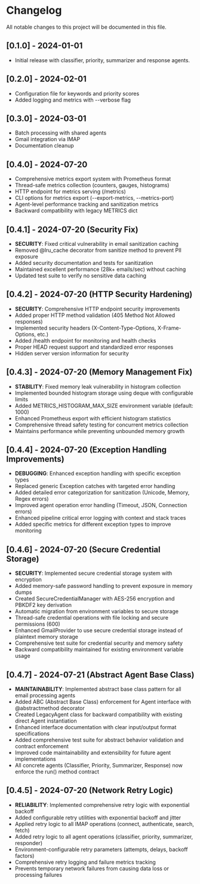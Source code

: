# Changelog

All notable changes to this project will be documented in this file.

## [0.1.0] - 2024-01-01
- Initial release with classifier, priority, summarizer and response agents.

## [0.2.0] - 2024-02-01
- Configuration file for keywords and priority scores
- Added logging and metrics with --verbose flag

## [0.3.0] - 2024-03-01
- Batch processing with shared agents
- Gmail integration via IMAP
- Documentation cleanup

## [0.4.0] - 2024-07-20
- Comprehensive metrics export system with Prometheus format
- Thread-safe metrics collection (counters, gauges, histograms)
- HTTP endpoint for metrics serving (/metrics)
- CLI options for metrics export (--export-metrics, --metrics-port)
- Agent-level performance tracking and sanitization metrics
- Backward compatibility with legacy METRICS dict

## [0.4.1] - 2024-07-20 (Security Fix)
- **SECURITY**: Fixed critical vulnerability in email sanitization caching
- Removed @lru_cache decorator from sanitize method to prevent PII exposure
- Added security documentation and tests for sanitization
- Maintained excellent performance (28k+ emails/sec) without caching
- Updated test suite to verify no sensitive data caching

## [0.4.2] - 2024-07-20 (HTTP Security Hardening)
- **SECURITY**: Comprehensive HTTP endpoint security improvements
- Added proper HTTP method validation (405 Method Not Allowed responses)
- Implemented security headers (X-Content-Type-Options, X-Frame-Options, etc.)
- Added /health endpoint for monitoring and health checks
- Proper HEAD request support and standardized error responses
- Hidden server version information for security

## [0.4.3] - 2024-07-20 (Memory Management Fix)
- **STABILITY**: Fixed memory leak vulnerability in histogram collection
- Implemented bounded histogram storage using deque with configurable limits
- Added METRICS_HISTOGRAM_MAX_SIZE environment variable (default: 1000)
- Enhanced Prometheus export with efficient histogram statistics
- Comprehensive thread safety testing for concurrent metrics collection
- Maintains performance while preventing unbounded memory growth

## [0.4.4] - 2024-07-20 (Exception Handling Improvements)
- **DEBUGGING**: Enhanced exception handling with specific exception types
- Replaced generic Exception catches with targeted error handling
- Added detailed error categorization for sanitization (Unicode, Memory, Regex errors)
- Improved agent operation error handling (Timeout, JSON, Connection errors)
- Enhanced pipeline critical error logging with context and stack traces
- Added specific metrics for different exception types to improve monitoring

## [0.4.6] - 2024-07-20 (Secure Credential Storage)
- **SECURITY**: Implemented secure credential storage system with encryption
- Added memory-safe password handling to prevent exposure in memory dumps
- Created SecureCredentialManager with AES-256 encryption and PBKDF2 key derivation
- Automatic migration from environment variables to secure storage
- Thread-safe credential operations with file locking and secure permissions (600)
- Enhanced GmailProvider to use secure credential storage instead of plaintext memory storage
- Comprehensive test suite for credential security and memory safety
- Backward compatibility maintained for existing environment variable usage

## [0.4.7] - 2024-07-21 (Abstract Agent Base Class)
- **MAINTAINABILITY**: Implemented abstract base class pattern for all email processing agents
- Added ABC (Abstract Base Class) enforcement for Agent interface with @abstractmethod decorator
- Created LegacyAgent class for backward compatibility with existing direct Agent instantiation
- Enhanced interface documentation with clear input/output format specifications
- Added comprehensive test suite for abstract behavior validation and contract enforcement
- Improved code maintainability and extensibility for future agent implementations
- All concrete agents (Classifier, Priority, Summarizer, Response) now enforce the run() method contract

## [0.4.5] - 2024-07-20 (Network Retry Logic)
- **RELIABILITY**: Implemented comprehensive retry logic with exponential backoff
- Added configurable retry utilities with exponential backoff and jitter
- Applied retry logic to all IMAP operations (connect, authenticate, search, fetch)
- Added retry logic to all agent operations (classifier, priority, summarizer, responder)
- Environment-configurable retry parameters (attempts, delays, backoff factors)
- Comprehensive retry logging and failure metrics tracking
- Prevents temporary network failures from causing data loss or processing failures
